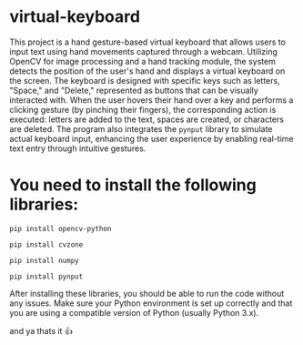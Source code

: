 # virtual-keyboard

This project is a hand gesture-based virtual keyboard that allows users to input text using hand movements captured through a webcam. Utilizing OpenCV for image processing and a hand tracking module, the system detects the position of the user's hand and displays a virtual keyboard on the screen. The keyboard is designed with specific keys such as letters, "Space," and "Delete," represented as buttons that can be visually interacted with. When the user hovers their hand over a key and performs a clicking gesture (by pinching their fingers), the corresponding action is executed: letters are added to the text, spaces are created, or characters are deleted. The program also integrates the `pynput` library to simulate actual keyboard input, enhancing the user experience by enabling real-time text entry through intuitive gestures.

# You need to install the following libraries:
```
pip install opencv-python
```
```
pip install cvzone
```
```
pip install numpy
```
```
pip install pynput
```
After installing these libraries, you should be able to run the code without any issues. Make sure your Python environment is set up correctly and that you are using a compatible version of Python (usually Python 3.x).

and ya thats it 👍
